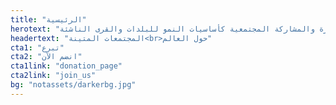```yaml
---
title: "الرئيسية"
herotext: "دمج التكنولوجيا المبتكرة والمشاركة المجتمعية كأساسيات النمو للبلدات والقرى الناشئة"
headertext: "المجتمعات المتينة<br>حول العالم"
cta1: "تبرع"
cta2: "انضم الآن"
cta1link: "donation_page"
cta2link: "join_us"
bg: "notassets/darkerbg.jpg"
---
```

